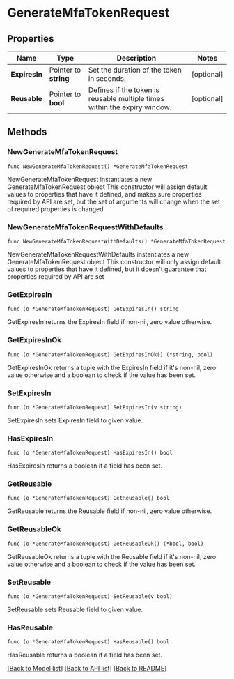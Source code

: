 # GenerateMfaTokenRequest

## Properties

Name | Type | Description | Notes
------------ | ------------- | ------------- | -------------
**ExpiresIn** | Pointer to **string** | Set the duration of the token in seconds. | [optional] 
**Reusable** | Pointer to **bool** | Defines if the token is reusable multiple times within the expiry window. | [optional] 

## Methods

### NewGenerateMfaTokenRequest

`func NewGenerateMfaTokenRequest() *GenerateMfaTokenRequest`

NewGenerateMfaTokenRequest instantiates a new GenerateMfaTokenRequest object
This constructor will assign default values to properties that have it defined,
and makes sure properties required by API are set, but the set of arguments
will change when the set of required properties is changed

### NewGenerateMfaTokenRequestWithDefaults

`func NewGenerateMfaTokenRequestWithDefaults() *GenerateMfaTokenRequest`

NewGenerateMfaTokenRequestWithDefaults instantiates a new GenerateMfaTokenRequest object
This constructor will only assign default values to properties that have it defined,
but it doesn't guarantee that properties required by API are set

### GetExpiresIn

`func (o *GenerateMfaTokenRequest) GetExpiresIn() string`

GetExpiresIn returns the ExpiresIn field if non-nil, zero value otherwise.

### GetExpiresInOk

`func (o *GenerateMfaTokenRequest) GetExpiresInOk() (*string, bool)`

GetExpiresInOk returns a tuple with the ExpiresIn field if it's non-nil, zero value otherwise
and a boolean to check if the value has been set.

### SetExpiresIn

`func (o *GenerateMfaTokenRequest) SetExpiresIn(v string)`

SetExpiresIn sets ExpiresIn field to given value.

### HasExpiresIn

`func (o *GenerateMfaTokenRequest) HasExpiresIn() bool`

HasExpiresIn returns a boolean if a field has been set.

### GetReusable

`func (o *GenerateMfaTokenRequest) GetReusable() bool`

GetReusable returns the Reusable field if non-nil, zero value otherwise.

### GetReusableOk

`func (o *GenerateMfaTokenRequest) GetReusableOk() (*bool, bool)`

GetReusableOk returns a tuple with the Reusable field if it's non-nil, zero value otherwise
and a boolean to check if the value has been set.

### SetReusable

`func (o *GenerateMfaTokenRequest) SetReusable(v bool)`

SetReusable sets Reusable field to given value.

### HasReusable

`func (o *GenerateMfaTokenRequest) HasReusable() bool`

HasReusable returns a boolean if a field has been set.


[[Back to Model list]](../README.md#documentation-for-models) [[Back to API list]](../README.md#documentation-for-api-endpoints) [[Back to README]](../README.md)


